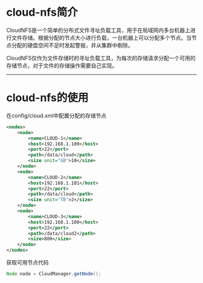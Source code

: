 # cloud-nfs简介

CloudNFS是一个简单的分布式文件寻址负载工具，用于在局域网内多台机器上进行文件存储。根据分配的节点大小进行负载，一台机器上可以分配多个节点。当节点分配的硬盘空间不足时发起警报，并从集群中剔除。

CloudNFS仅作为文件存储时的寻址负载工具，为每次的存储请求分配一个可用的存储节点，对于文件的存储操作需要自己实现。

---

# cloud-nfs的使用

在config/cloud.xml中配置分配的存储节点

```xml
<nodes>
	<node>
		<name>CLOUD-1</name>
		<host>192.168.1.100</host>
		<port>22</port>
		<path>/data/cloud</path>
		<size unit="GB">10</size>
	</node>
	<node>
		<name>CLOUD-2</name>
		<host>192.168.1.101</host>
		<port>22</port>
		<path>/data/cloud</path>
		<size unit="TB">2</size>
	</node>
	<node>
		<name>CLOUD-3</name>
		<host>192.168.1.100</host>
		<port>22</port>
		<path>/data/cloud2</path>
		<size>800</size>
	</node>   
</nodes>
```

获取可用节点代码
```java
Node node = CloudManager.getNode();
```
